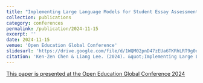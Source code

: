 ```yaml
---
title: "Implementing Large Language Models for Student Essay Assessment in MOOCs: Exploring Effectiveness of Prompt Engineering Methods"
collection: publications
category: conferences
permalink: /publication/2024-11-15
excerpt: ''
date: 2024-11-15
venue: 'Open Education Global Conference'
slidesurl: 'https://drive.google.com/file/d/1WQM02pnD47zEUa6TKRhLRT9g0qdE4Zat/view?usp=sharing'
citation: 'Ken-Zen Chen & Liang Lee. (2024). &quot;Implementing Large Language Models for Student Essay Assessment in MOOCs: Exploring Effectiveness of Prompt Engineering Methods.&quot; <i>Open Education Global Conference</i>.'
---
```


[This paper is presented at the Open Education Global Conference 2024](https://oeglobal2024.sched.com/event/1pHSt/implementing-large-language-models-for-student-essay-assessment-in-moocs-exploring-effectiveness-of-prompt-engineering-methods-id-61)